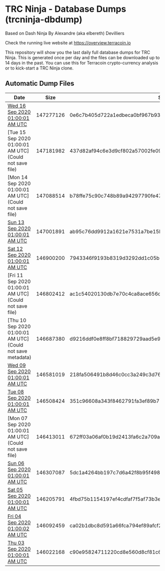 # TRC Ninja - Database Dumps (trcninja-dbdump)
Based on Dash Ninja By Alexandre (aka elbereth) Devilliers

Check the running live website at https://overview.terracoin.io

This repository will show you the last daily full database dumps for TRC Ninja. This is generated once per day and the files can be downloaded up to 14 days in the past.
You can use this for Terracoin crypto-currency analysis or to kick-start a TRC Ninja clone.


## Automatic Dump Files
| Date | Size | SHA256 |
|--|--|--|
| [Wed 16 Sep 2020 01:00:01 AM UTC]() | 147277126 | 0e6c7b405d722a1edbeca0bf967b9372d0598b8378f18c4da7256fbbba31a827 | 
| [Tue 15 Sep 2020 01:00:01 AM UTC](Could not save file) | 147181982 | 437d82af94c6e3d9cf802a57002fe097c5750d536310fa70422fe3d2517d075b | 
| [Mon 14 Sep 2020 01:00:01 AM UTC](Could not save file) | 147088514 | b78ffe75c90c748b89a94297790fe471682707c86acf2227acf2c9e8405d72ab | 
| [Sun 13 Sep 2020 01:00:01 AM UTC]() | 147001891 | ab95c76dd9912a1621e7531a7be15bde7e13362eb27d8c72ea16a853229e38d8 | 
| [Sat 12 Sep 2020 01:00:01 AM UTC]() | 146900200 | 7943346f9193b8319d3292dd1c05b2e4346448a4a5c74b0fb7d743a9070bd9b5 | 
| [Fri 11 Sep 2020 01:00:01 AM UTC](Could not save file) | 146802412 | ac1c54020130db7e70c4ca8ace656d5823e0d253ac4259419a9fd04493e6dbcc | 
| [Thu 10 Sep 2020 01:00:01 AM UTC](Could not save metadata) | 146687380 | d9216ddf0e8ff8bf718829729aad5e9ee5b5e6ceade1b78219d7931787611c3b | 
| [Wed 09 Sep 2020 01:00:01 AM UTC]() | 146581019 | 218fa506491b8d46c0cc3a249c3d763a206e260978de860af900c6acce470336 | 
| [Tue 08 Sep 2020 01:00:01 AM UTC]() | 146508424 | 351c96608a343f8462791fa3ef89b71419bd1afd334c22113704a9cace034291 | 
| [Mon 07 Sep 2020 01:00:01 AM UTC](Could not save file) | 146413011 | 672ff03a06af0b19d2413fa6c2a709a050651642ab17c58052593f0a79511801 | 
| [Sun 06 Sep 2020 01:00:01 AM UTC]() | 146307087 | 5dc1a4264bb197c7d6a42f8b95f4987ded2783f548f11961016167e05a985b60 | 
| [Sat 05 Sep 2020 01:00:01 AM UTC]() | 146205791 | 4fbd75b1154197ef4cdfaf7f5af73b3e9b65d60a8628ddf63b18ab87a314fbdb | 
| [Fri 04 Sep 2020 01:00:02 AM UTC]() | 146092459 | ca02b1dbc8d591a66fca794ef89afcf23972744b0b61b1eeb0d5e13bdcb43a9e | 
| [Thu 03 Sep 2020 01:00:01 AM UTC]() | 146022168 | c90e95824711220cd8e560d8cf81c6499fed66ad1ae9aa86f08e79379ff30b06 | 
